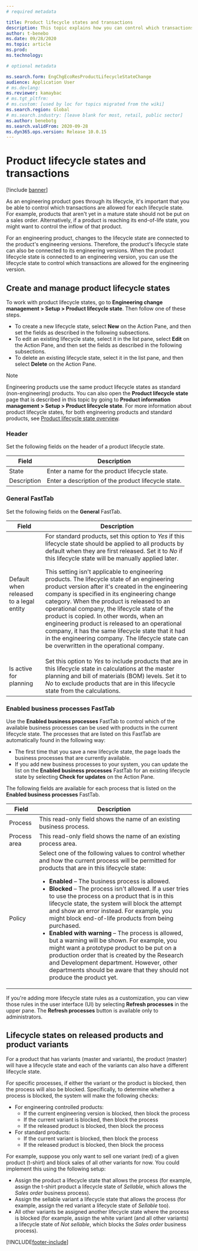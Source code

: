 ```yaml
---
# required metadata

title: Product lifecycle states and transactions
description: This topic explains how you can control which transactions are allowed for each lifecycle state as an engineering product goes through its lifecycle.
author: t-benebo
ms.date: 09/28/2020
ms.topic: article
ms.prod: 
ms.technology: 

# optional metadata

ms.search.form: EngChgEcoResProductLifecycleStateChange
audience: Application User
# ms.devlang: 
ms.reviewer: kamaybac
# ms.tgt_pltfrm: 
# ms.custom: [used by loc for topics migrated from the wiki]
ms.search.region: Global
# ms.search.industry: [leave blank for most, retail, public sector]
ms.author: benebotg
ms.search.validFrom: 2020-09-28
ms.dyn365.ops.version: Release 10.0.15
---
```


# Product lifecycle states and transactions

[!include [banner](../includes/banner.md)]

As an engineering product goes through its lifecycle, it's important that you be able to control which transactions are allowed for each lifecycle state. For example, products that aren't yet in a mature state should not be put on a sales order. Alternatively, if a product is reaching its end-of-life state, you might want to control the inflow of that product.

For an engineering product, changes to the lifecycle state are connected to the product's engineering versions. Therefore, the product's lifecycle state can also be connected to its engineering versions. When the product lifecycle state is connected to an engineering version, you can use the lifecycle state to control which transactions are allowed for the engineering version.

## Create and manage product lifecycle states

To work with product lifecycle states, go to **Engineering change management \> Setup \> Product lifecycle state**. Then follow one of these steps.

- To create a new lifecycle state, select **New** on the Action Pane, and then set the fields as described in the following subsections.
- To edit an existing lifecycle state, select it in the list pane, select **Edit** on the Action Pane, and then set the fields as described in the following subsections.
- To delete an existing lifecycle state, select it in the list pane, and then select **Delete** on the Action Pane.

> [!NOTE]
> Engineering products use the same product lifecycle states as standard (non-engineering) products. You can also open the **Product lifecycle state** page that is described in this topic by going to **Product information management \> Setup \> Product lifecycle state**. For more information about product lifecycle states, for both engineering products and standard products, see [Product lifecycle state overview](../pim/product-lifecycle.md).

### Header

Set the following fields on the header of a product lifecycle state.

| Field | Description |
|---|---|
| State | Enter a name for the product lifecycle state. |
| Description | Enter a description of the product lifecycle state. |

### General FastTab

Set the following fields on the **General** FastTab.

| Field | Description |
|---|---|
| Default when released to a legal entity | For standard products, set this option to *Yes* if this lifecycle state should be applied to all products by default when they are first released. Set it to *No* if this lifecycle state will be manually applied later.<p>This setting isn't applicable to engineering products. The lifecycle state of an engineering product version after it's created in the engineering company is specified in its engineering change category. When the product is released to an operational company, the lifecycle state of the product is copied. In other words, when an engineering product is released to an operational company, it has the same lifecycle state that it had in the engineering company. The lifecycle state can be overwritten in the operational company.</p> |
| Is active for planning | Set this option to *Yes* to include products that are in this lifecycle state in calculations at the master planning and bill of materials (BOM) levels. Set it to *No* to exclude products that are in this lifecycle state from the calculations. |

### Enabled business processes FastTab

Use the **Enabled business processes** FastTab to control which of the available business processes can be used with products in the current lifecycle state. The processes that are listed on this FastTab are automatically found in the following way:

- The first time that you save a new lifecycle state, the page loads the business processes that are currently available.
- If you add new business processes to your system, you can update the list on the **Enabled business processes** FastTab for an existing lifecycle state by selecting **Check for updates** on the Action Pane.

The following fields are available for each process that is listed on the **Enabled business processes** FastTab.

| Field | Description |
|---|---|
| Process | This read-only field shows the name of an existing business process. |
| Process area | This read-only field shows the name of an existing process area. |
| Policy | Select one of the following values to control whether and how the current process will be permitted for products that are in this lifecycle state:<ul><li>**Enabled** – The business process is allowed.</li><li>**Blocked** – The process isn't allowed. If a user tries to use the process on a product that is in this lifecycle state, the system will block the attempt and show an error instead. For example, you might block end-of-life products from being purchased.</li><li>**Enabled with warning** – The process is allowed, but a warning will be shown. For example, you might want a prototype product to be put on a production order that is created by the Research and Development department. However, other departments should be aware that they should not produce the product yet.</li></ul> |

If you're adding more lifecycle state rules as a customization, you can view those rules in the user interface (UI) by selecting **Refresh processes** in the upper pane. The **Refresh processes** button is available only to administrators.

## Lifecycle states on released products and product variants

For a product that has variants (master and variants), the product (master) will have a lifecycle state and each of the variants can also have a different lifecycle state.

For specific processes, if either the variant or the product is blocked, then the process will also be blocked. Specifically, to determine whether a process is blocked, the system will make the following checks:

- For engineering controlled products:
  - If the current engineering version is blocked, then block the process
  - If the current variant is blocked, then block the process
  - If the released product is blocked, then block the process
- For standard products:
  - If the current variant is blocked, then block the process
  - If the released product is blocked, then block the process

For example, suppose you only want to sell one variant (red) of a given product (t-shirt) and block sales of all other variants for now. You could implement this using the following setup:

- Assign the product a lifecycle state that allows the process (for example, assign the t-shirt product a lifecycle state of *Sellable*, which allows the *Sales order* business process).
- Assign the sellable variant a lifecycle state that allows the process (for example, assign the red variant a lifecycle state of *Sellable* too).
- All other variants be assigned another lifecycle state where the process is blocked (for example, assign the white variant (and all other variants) a lifecycle state of *Not sellable*, which blocks the *Sales order* business process).

[!INCLUDE[footer-include](../../includes/footer-banner.md)]
